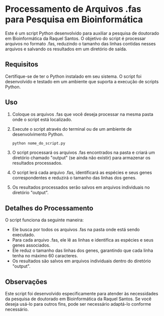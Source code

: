 # Processamento de Arquivos .fas para Pesquisa em Bioinformática

Este é um script Python desenvolvido para auxiliar a pesquisa de doutorado em Bioinformática da Raquel Santos. O objetivo do script é processar arquivos no formato .fas, reduzindo o tamanho das linhas contidas nesses arquivos e salvando os resultados em um diretório de saída.

## Requisitos

Certifique-se de ter o Python instalado em seu sistema. O script foi desenvolvido e testado em um ambiente que suporta a execução de scripts Python.

## Uso

1. Coloque os arquivos .fas que você deseja processar na mesma pasta onde o script está localizado.

2. Execute o script através do terminal ou de um ambiente de desenvolvimento Python.

   ```bash
   python nome_do_script.py
   ```

3. O script processará os arquivos .fas encontrados na pasta e criará um diretório chamado "output" (se ainda não existir) para armazenar os resultados processados.

4. O script lerá cada arquivo .fas, identificará as espécies e seus genes correspondentes e reduzirá o tamanho das linhas dos genes.

5. Os resultados processados serão salvos em arquivos individuais no diretório "output".

## Detalhes do Processamento

O script funciona da seguinte maneira:

- Ele busca por todos os arquivos .fas na pasta onde está sendo executado.
- Para cada arquivo .fas, ele lê as linhas e identifica as espécies e seus genes associados.
- Ele reduz o tamanho das linhas dos genes, garantindo que cada linha tenha no máximo 60 caracteres.
- Os resultados são salvos em arquivos individuais dentro do diretório "output".

## Observações

Este script foi desenvolvido especificamente para atender às necessidades da pesquisa de doutorado em Bioinformática da Raquel Santos. Se você deseja usá-lo para outros fins, pode ser necessário adaptá-lo conforme necessário.

 
